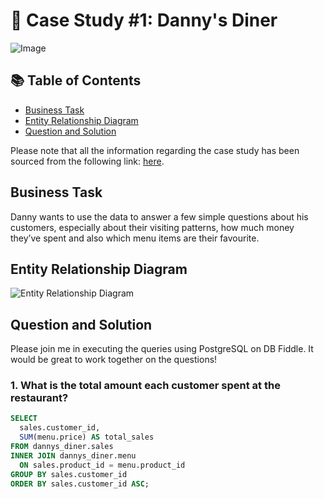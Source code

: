 # 🍜 Case Study #1: Danny's Diner

![Image](image-url-here)  <!-- Replace with actual image URL -->

## 📚 Table of Contents
- [Business Task](#business-task)
- [Entity Relationship Diagram](#entity-relationship-diagram)
- [Question and Solution](#question-and-solution)

Please note that all the information regarding the case study has been sourced from the following link: [here](link-url-here). <!-- Replace with actual link -->

## Business Task
Danny wants to use the data to answer a few simple questions about his customers, especially about their visiting patterns, how much money they’ve spent and also which menu items are their favourite.

## Entity Relationship Diagram
![Entity Relationship Diagram](image-url-here)  <!-- Replace with actual image URL -->

## Question and Solution
Please join me in executing the queries using PostgreSQL on DB Fiddle. It would be great to work together on the questions! 

### 1. What is the total amount each customer spent at the restaurant?
```sql
SELECT 
  sales.customer_id, 
  SUM(menu.price) AS total_sales
FROM dannys_diner.sales
INNER JOIN dannys_diner.menu
  ON sales.product_id = menu.product_id
GROUP BY sales.customer_id
ORDER BY sales.customer_id ASC;
